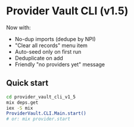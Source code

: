 # Provider Vault CLI (v1.5)

Now with:
- No-dup imports (dedupe by NPI)
- "Clear all records" menu item
- Auto-seed only on first run
- Deduplicate on add
- Friendly "no providers yet" message

## Quick start

```bash
cd provider_vault_cli_v1_5
mix deps.get
iex -S mix
ProviderVault.CLI.Main.start()
# or: mix provider.start
```

